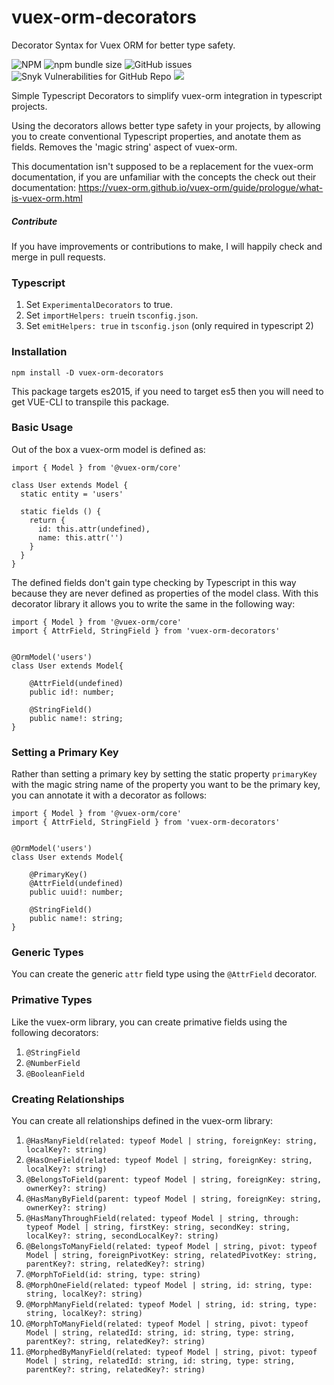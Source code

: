 # vuex-orm-decorators
Decorator Syntax for Vuex ORM for better type safety.

![NPM](https://img.shields.io/npm/l/vuex-orm-decorators.svg) ![npm bundle size](https://img.shields.io/bundlephobia/min/vuex-orm-decorators.svg) ![GitHub issues](https://img.shields.io/github/issues/scotley/vuex-orm-decorators.svg) ![Snyk Vulnerabilities for GitHub Repo](https://img.shields.io/snyk/vulnerabilities/github/scotley/vuex-orm-decorators.svg) ![](https://img.shields.io/badge/types-Typescript-blue.svg)

Simple Typescript Decorators to simplify vuex-orm integration in typescript projects.

Using the decorators allows better type safety in your projects, by allowing you to create conventional Typescript properties, and anotate them as fields.  Removes the 'magic string' aspect of vuex-orm.

This documentation isn't supposed to be a replacement for the vuex-orm documentation, if you are unfamiliar with the concepts the check out their documentation: https://vuex-orm.github.io/vuex-orm/guide/prologue/what-is-vuex-orm.html

##### Contribute

If you have improvements or contributions to make, I will happily check and merge in pull requests.


### Typescript

1. Set ```ExperimentalDecorators``` to true.
2. Set ```importHelpers: true```in ```tsconfig.json```.
3. Set ```emitHelpers: true``` in ```tsconfig.json``` (only required in typescript 2)

### Installation

```
npm install -D vuex-orm-decorators
```

This package targets es2015, if you need to target es5 then you will need to get VUE-CLI to transpile this package.

### Basic Usage

Out of the box a vuex-orm model is defined as:
```
import { Model } from '@vuex-orm/core'

class User extends Model {
  static entity = 'users'

  static fields () {
    return {
      id: this.attr(undefined),
      name: this.attr('')
    }
  }
}
```
The defined fields don't gain type checking by Typescript in this way because they are never defined as properties of the model class.  With this decorator library it allows you to write the same in the following way:

```
import { Model } from '@vuex-orm/core'
import { AttrField, StringField } from 'vuex-orm-decorators'


@OrmModel('users')
class User extends Model{

    @AttrField(undefined)
    public id!: number;

    @StringField()
    public name!: string;
}
```

### Setting a Primary Key

Rather than setting a primary key by setting the static property ```primaryKey``` with the magic string name of the property you want to be the primary key, you can annotate it with a decorator as follows:

```
import { Model } from '@vuex-orm/core'
import { AttrField, StringField } from 'vuex-orm-decorators'


@OrmModel('users')
class User extends Model{

    @PrimaryKey()
    @AttrField(undefined)
    public uuid!: number;

    @StringField()
    public name!: string;
}
```
### Generic Types

You can create the generic ```attr``` field type using the ```@AttrField``` decorator.

### Primative Types

Like the vuex-orm library, you can create primative fields using the following decorators:

1. ```@StringField```
2. ```@NumberField```
3. ```@BooleanField```


### Creating Relationships

You can create all relationships defined in the vuex-orm library:

1. ```@HasManyField(related: typeof Model | string, foreignKey: string, localKey?: string)```
2. ```@HasOneField(related: typeof Model | string, foreignKey: string, localKey?: string)```
3. ```@BelongsToField(parent: typeof Model | string, foreignKey: string, ownerKey?: string)```
4. ```@HasManyByField(parent: typeof Model | string, foreignKey: string, ownerKey?: string)```
5. ```@HasManyThroughField(related: typeof Model | string, through: typeof Model | string, firstKey: string, secondKey: string, localKey?: string, secondLocalKey?: string)```
6. ```@BelongsToManyField(related: typeof Model | string, pivot: typeof Model | string, foreignPivotKey: string, relatedPivotKey: string, parentKey?: string, relatedKey?: string)```
7. ```@MorphToField(id: string, type: string)```
8. ```@MorphOneField(related: typeof Model | string, id: string, type: string, localKey?: string)```
9. ```@MorphManyField(related: typeof Model | string, id: string, type: string, localKey?: string)```
10. ```@MorphToManyField(related: typeof Model | string, pivot: typeof Model | string, relatedId: string, id: string, type: string, parentKey?: string, relatedKey?: string)```
11. ```@MorphedByManyField(related: typeof Model | string, pivot: typeof Model | string, relatedId: string, id: string, type: string, parentKey?: string, relatedKey?: string)```

